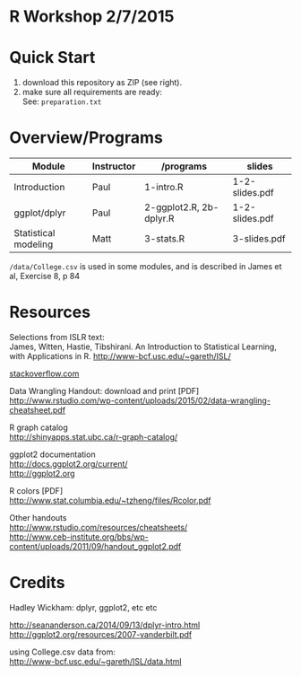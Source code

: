 # R Workshop 2/7/2015

Quick Start
===============================================================================
1. download this repository as ZIP (see right).
2. make sure all requirements are ready:  
See: `preparation.txt`


Overview/Programs
===============================================================================

|Module|Instructor|/programs|slides|
|---|---|---|---|
|Introduction |Paul |1-intro.R|1-2-slides.pdf|
|ggplot/dplyr |Paul |2-ggplot2.R, 2b-dplyr.R|1-2-slides.pdf|
|Statistical modeling |Matt | 3-stats.R|3-slides.pdf|

`/data/College.csv` is used in some modules, and is described in James et al,
Exercise 8, p 84



Resources
===============================================================================
Selections from ISLR text:  
James, Witten, Hastie, Tibshirani. An Introduction to Statistical
Learning, with Applications in R. http://www-bcf.usc.edu/~gareth/ISL/

[stackoverflow.com](http://stackoverflow.com)

Data Wrangling Handout: download and print [PDF]  
http://www.rstudio.com/wp-content/uploads/2015/02/data-wrangling-cheatsheet.pdf

R graph catalog  
http://shinyapps.stat.ubc.ca/r-graph-catalog/

ggplot2 documentation  
http://docs.ggplot2.org/current/  
http://ggplot2.org  

R colors [PDF]  
http://www.stat.columbia.edu/~tzheng/files/Rcolor.pdf

Other handouts  
http://www.rstudio.com/resources/cheatsheets/  
http://www.ceb-institute.org/bbs/wp-content/uploads/2011/09/handout_ggplot2.pdf  

Credits 
===============================================================================
Hadley Wickham: dplyr, ggplot2, etc etc  

http://seananderson.ca/2014/09/13/dplyr-intro.html  
http://ggplot2.org/resources/2007-vanderbilt.pdf   

using College.csv data from:  
http://www-bcf.usc.edu/~gareth/ISL/data.html  
